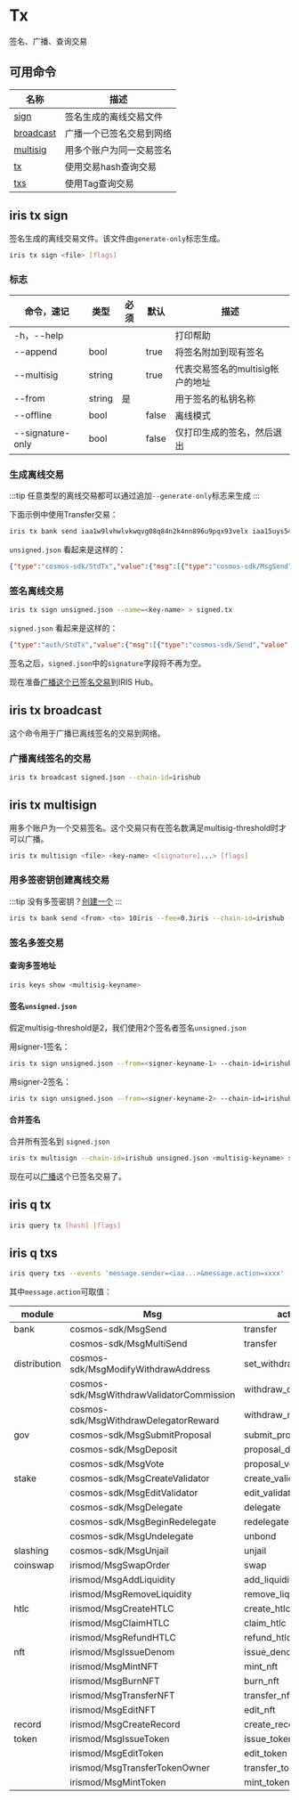 # Tx

签名、广播、查询交易

## 可用命令

| 名称                            | 描述                     |
| ------------------------------- | ------------------------ |
| [sign](#iris-tx-sign)           | 签名生成的离线交易文件   |
| [broadcast](#iris-tx-broadcast) | 广播一个已签名交易到网络 |
| [multisig](#iris-tx-multisign)  | 用多个账户为同一交易签名 |
| [tx](#iris-q-tx)                | 使用交易hash查询交易     |
| [txs](#iris-q-txs)              | 使用Tag查询交易          |

## iris tx sign

签名生成的离线交易文件。该文件由`generate-only`标志生成。

```bash
iris tx sign <file> [flags]
```

### 标志

| 命令，速记       | 类型   | 必须 | 默认  | 描述                             |
| ---------------- | ------ | ---- | ----- | -------------------------------- |
| -h，--help       |        |      |       | 打印帮助                         |
| --append         | bool   |      | true  | 将签名附加到现有签名             |
| --multisig       | string |      | true  | 代表交易签名的multisig帐户的地址 |
| --from           | string | 是   |       | 用于签名的私钥名称               |
| --offline        | bool   |      | false | 离线模式                         |
| --signature-only | bool   |    | false | 仅打印生成的签名，然后退出       |

### 生成离线交易

:::tip
任意类型的离线交易都可以通过追加`--generate-only`标志来生成
:::

下面示例中使用Transfer交易：

```bash
iris tx bank send iaa1w9lvhwlvkwqvg08q84n2k4nn896u9pqx93velx iaa15uys54epmd2xzhcn32szps56wvev40tt908h62 10iris --chain-id=irishub --generate-only
```

`unsigned.json` 看起来是这样的：

```json
{"type":"cosmos-sdk/StdTx","value":{"msg":[{"type":"cosmos-sdk/MsgSend","value":{"from_address":"iaa1w9lvhwlvkwqvg08q84n2k4nn896u9pqx93velx","to_address":"iaa15uys54epmd2xzhcn32szps56wvev40tt908h62","amount":[{"denom":"iris","amount":"10"}]}}],"fee":{"amount":[],"gas":"200000"},"signatures":null,"memo":""}}
```

### 签名离线交易

```bash
iris tx sign unsigned.json --name=<key-name> > signed.tx
```

`signed.json` 看起来是这样的：

```json
{"type":"auth/StdTx","value":{"msg":[{"type":"cosmos-sdk/Send","value":{"inputs":[{"address":"iaa106nhdckyf996q69v3qdxwe6y7408pvyvyxzhxh","coins":[{"denom":"iris-atto","amount":"10000000000000000000"}]}],"outputs":[{"address":"iaa1893x4l2rdshytfzvfpduecpswz7qtpstevr742","coins":[{"denom":"iris-atto","amount":"10000000000000000000"}]}]}}],"fee":{"amount":[{"denom":"iris-atto","amount":"40000000000000000"}],"gas":"200000"},"signatures":[{"pub_key":{"type":"tendermint/PubKeySecp256k1","value":"Auouudrg0P86v2kq2lykdr97AJYGHyD6BJXAQtjR1gzd"},"signature":"sJewd6lKjma49rAiGVfdT+V0YYerKNx6ZksdumVCvuItqGm24bEN9msh7IJ12Sil1lYjqQjdAcjVCX/77FKlIQ==","account_number":"0","sequence":"3"}],"memo":"test"}}
```

签名之后，`signed.json`中的`signature`字段将不再为空。

现在准备[广播这个已签名交易](#iris-tx-broadcast)到IRIS Hub。

## iris tx broadcast

这个命令用于广播已离线签名的交易到网络。

### 广播离线签名的交易

```bash
iris tx broadcast signed.json --chain-id=irishub
```

## iris tx multisign

用多个账户为一个交易签名。这个交易只有在签名数满足multisig-threshold时才可以广播。

```bash
iris tx multisign <file> <key-name> <[signature]...> [flags]
```

### 用多签密钥创建离线交易

:::tip
没有多签密钥？[创建一个](keys.md#创建多签密钥)
:::

```bash
iris tx bank send <from> <to> 10iris --fee=0.3iris --chain-id=irishub --from=<multisig-keyname> --generate-only > unsigned.json
```

### 签名多签交易

#### 查询多签地址

```bash
iris keys show <multisig-keyname>
```

#### 签名`unsigned.json`

假定multisig-threshold是2，我们使用2个签名者签名`unsigned.json`

用signer-1签名：

```bash
iris tx sign unsigned.json --from=<signer-keyname-1> --chain-id=irishub --multisig=<multisig-address> --signature-only > signed-1.json
```

用signer-2签名：

```bash
iris tx sign unsigned.json --from=<signer-keyname-2> --chain-id=irishub --multisig=<multisig-address> --signature-only > signed-2.json
```

#### 合并签名

合并所有签名到 `signed.json`

```bash
iris tx multisign --chain-id=irishub unsigned.json <multisig-keyname> signed-1.json signed-2.json > signed.json
```

现在可以[广播](#iris-tx-broadcast)这个已签名交易了。

## iris q tx

```bash
iris query tx [hash] [flags]
```

## iris q txs

```bash
iris query txs --events 'message.sender=<iaa...>&message.action=xxxx' --page 1 --limit 30
```
其中`message.action`可取值：

| module       | Msg                                       | action               |
| ------------ | ----------------------------------------- | -------------------- |
| bank         | cosmos-sdk/MsgSend                        | transfer             |
|              | cosmos-sdk/MsgMultiSend                   | transfer             |
| distribution | cosmos-sdk/MsgModifyWithdrawAddress       | set_withdraw_address |
|              | cosmos-sdk/MsgWithdrawValidatorCommission | withdraw_commission  |
|              | cosmos-sdk/MsgWithdrawDelegatorReward     | withdraw_rewards     |
| gov          | cosmos-sdk/MsgSubmitProposal              | submit_proposal      |
|              | cosmos-sdk/MsgDeposit                     | proposal_deposit     |
|              | cosmos-sdk/MsgVote                        | proposal_vote        |
| stake        | cosmos-sdk/MsgCreateValidator             | create_validator     |
|              | cosmos-sdk/MsgEditValidator               | edit_validator       |
|              | cosmos-sdk/MsgDelegate                    | delegate             |
|              | cosmos-sdk/MsgBeginRedelegate             | redelegate           |
|              | cosmos-sdk/MsgUndelegate                  | unbond               |
| slashing     | cosmos-sdk/MsgUnjail                      | unjail               |
| coinswap     | irismod/MsgSwapOrder                      | swap                 |
|              | irismod/MsgAddLiquidity                   | add_liquidity        |
|              | irismod/MsgRemoveLiquidity                | remove_liquidity     |
| htlc         | irismod/MsgCreateHTLC                     | create_htlc          |
|              | irismod/MsgClaimHTLC                      | claim_htlc           |
|              | irismod/MsgRefundHTLC                     | refund_htlc          |
| nft          | irismod/MsgIssueDenom                     | issue_denom          |
|              | irismod/MsgMintNFT                        | mint_nft             |
|              | irismod/MsgBurnNFT                        | burn_nft             |
|              | irismod/MsgTransferNFT                    | transfer_nft         |
|              | irismod/MsgEditNFT                        | edit_nft             |
| record       | irismod/MsgCreateRecord                   | create_record        |
| token        | irismod/MsgIssueToken                     | issue_token          |
|              | irismod/MsgEditToken                      | edit_token           |
|              | irismod/MsgTransferTokenOwner             | transfer_token_owner |
|              | irismod/MsgMintToken                      | mint_token           |
